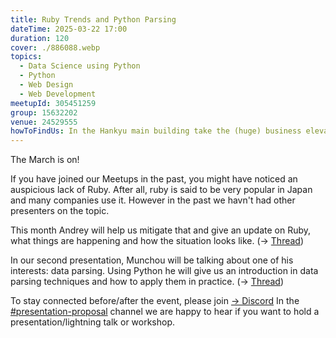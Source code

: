 ```yaml
---
title: Ruby Trends and Python Parsing
dateTime: 2025-03-22 17:00
duration: 120
cover: ./886088.webp
topics:
  - Data Science using Python
  - Python
  - Web Design
  - Web Development
meetupId: 305451259
group: 15632202
venue: 24529555
howToFindUs: In the Hankyu main building take the (huge) business elevator to the 15th floor Skylobby. Then take the far-back elevator to the 35th floor to join us in the Cybozu Office.
---
```


The March is on!

If you have joined our Meetups in the past, you might have noticed an auspicious lack of Ruby. After all, ruby is said to be very popular in Japan and many companies use it. However in the past we havn't had other presenters on the topic.

This month Andrey will help us mitigate that and give an update on Ruby, what things are happening and how the situation looks like.
(→ [Thread](https://discord.com/channels/1034792577293094972/1315162797805670431))

In our second presentation, Munchou will be talking about one of his interests: data parsing. Using Python he will give us an introduction in data parsing techniques and how to apply them in practice. (→ [Thread](https://discord.com/channels/1034792577293094972/1314963744706658375))

To stay connected before/after the event, please join [→ Discord](https://owddm.com/discord)
In the [#presentation-proposal](https://discord.com/channels/1034792577293094972/1034862103653257306) channel we are happy to hear if you want to hold a presentation/lightning talk or workshop.
